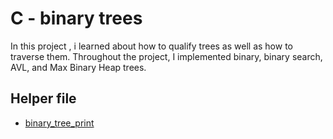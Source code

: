 # C - binary trees

In this project , i learned about how to qualify trees as well as how to traverse them. Throughout the project, I implemented binary, binary search, AVL, and Max Binary Heap trees.


## Helper file 
* [binary_tree_print](www.gogle.com)

